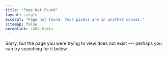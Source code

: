 ```yaml
---
title: "Page Not Found"
layout: single
excerpt: "Page not found. Your pixels are in another canvas."
sitemap: false
permalink: /404.htmls
---
```


Sorry, but the page you were trying to view does not exist --- perhaps you can try searching for it below.

<script type="text/javascript">
  var GOOG_FIXURL_LANG = 'en';
  var GOOG_FIXURL_SITE = '{{ site.url }}';
</script>
<script type="text/javascript" src="//linkhelp.clients.google.com/tbproxy/lh/wm/fixurl.js">
</script>
